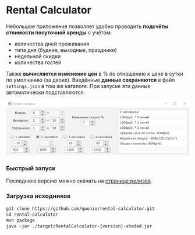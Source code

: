 # Rental Calculator

Небольшое приложение позволяет удобно проводить
**подсчёты стоимости посуточной аренды** с учётом: 
* количества дней проживания
* типа дня (будние, выходные, праздники)
* недельной скидки
* количества гостей

Также **вычисляется изменение цен** в % по отношению
к цене в сутки по умолчанию (за двоих).
Введённые **данные сохраняются** в файл `settings.json` в том же каталоге.
При запуске эти данные автоматически подставляются.

![Preview gif](docs/preview.gif "Пример работы")

### Быстрый запуск
Последнюю версию можно скачать
на [странице релизов](https://github.com/qwonix/rental-calculator/releases).

### Загрузка исходников
```shell
git clone https://github.com/qwonix/rental-calculator.git
cd rental-calculator
mvn package
java -jar ./target/RentalCalculator-{version}-shaded.jar
```